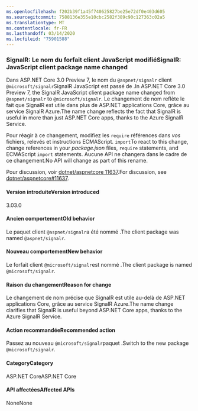 ```yaml
---
ms.openlocfilehash: f202b39f1a45f740625827be25e72df0e403d605
ms.sourcegitcommit: 7588136e355e10cbc2582f389c90c127363c02a5
ms.translationtype: MT
ms.contentlocale: fr-FR
ms.lasthandoff: 03/14/2020
ms.locfileid: "75901588"
---
```

### <a name="signalr-javascript-client-package-name-changed"></a><span data-ttu-id="d3fc5-101">SignalR: Le nom du forfait client JavaScript modifié</span><span class="sxs-lookup"><span data-stu-id="d3fc5-101">SignalR: JavaScript client package name changed</span></span>

<span data-ttu-id="d3fc5-102">Dans ASP.NET Core 3.0 Preview 7, le nom du `@aspnet/signalr` client `@microsoft/signalr`SignalR JavaScript est passé de .</span><span class="sxs-lookup"><span data-stu-id="d3fc5-102">In ASP.NET Core 3.0 Preview 7, the SignalR JavaScript client package name changed from `@aspnet/signalr` to `@microsoft/signalr`.</span></span> <span data-ttu-id="d3fc5-103">Le changement de nom reflète le fait que SignalR est utile dans plus de ASP.NET applications Core, grâce au service SignalR Azure.</span><span class="sxs-lookup"><span data-stu-id="d3fc5-103">The name change reflects the fact that SignalR is useful in more than just ASP.NET Core apps, thanks to the Azure SignalR Service.</span></span>

<span data-ttu-id="d3fc5-104">Pour réagir à ce changement, modifiez les `require` références dans *vos* fichiers, relevés et instructions ECMAScript. `import`</span><span class="sxs-lookup"><span data-stu-id="d3fc5-104">To react to this change, change references in your *package.json* files, `require` statements, and ECMAScript `import` statements.</span></span> <span data-ttu-id="d3fc5-105">Aucune API ne changera dans le cadre de ce changement.</span><span class="sxs-lookup"><span data-stu-id="d3fc5-105">No API will change as part of this rename.</span></span>

<span data-ttu-id="d3fc5-106">Pour discussion, voir [dotnet/aspnetcore 11637](https://github.com/dotnet/aspnetcore/issues/11637).</span><span class="sxs-lookup"><span data-stu-id="d3fc5-106">For discussion, see [dotnet/aspnetcore#11637](https://github.com/dotnet/aspnetcore/issues/11637).</span></span>

#### <a name="version-introduced"></a><span data-ttu-id="d3fc5-107">Version introduite</span><span class="sxs-lookup"><span data-stu-id="d3fc5-107">Version introduced</span></span>

<span data-ttu-id="d3fc5-108">3.0</span><span class="sxs-lookup"><span data-stu-id="d3fc5-108">3.0</span></span>

#### <a name="old-behavior"></a><span data-ttu-id="d3fc5-109">Ancien comportement</span><span class="sxs-lookup"><span data-stu-id="d3fc5-109">Old behavior</span></span>

<span data-ttu-id="d3fc5-110">Le paquet client `@aspnet/signalr`a été nommé .</span><span class="sxs-lookup"><span data-stu-id="d3fc5-110">The client package was named `@aspnet/signalr`.</span></span>

#### <a name="new-behavior"></a><span data-ttu-id="d3fc5-111">Nouveau comportement</span><span class="sxs-lookup"><span data-stu-id="d3fc5-111">New behavior</span></span>

<span data-ttu-id="d3fc5-112">Le forfait client `@microsoft/signalr`est nommé .</span><span class="sxs-lookup"><span data-stu-id="d3fc5-112">The client package is named `@microsoft/signalr`.</span></span>

#### <a name="reason-for-change"></a><span data-ttu-id="d3fc5-113">Raison du changement</span><span class="sxs-lookup"><span data-stu-id="d3fc5-113">Reason for change</span></span>

<span data-ttu-id="d3fc5-114">Le changement de nom précise que SignalR est utile au-delà de ASP.NET applications Core, grâce au service SignalR Azure.</span><span class="sxs-lookup"><span data-stu-id="d3fc5-114">The name change clarifies that SignalR is useful beyond ASP.NET Core apps, thanks to the Azure SignalR Service.</span></span>

#### <a name="recommended-action"></a><span data-ttu-id="d3fc5-115">Action recommandée</span><span class="sxs-lookup"><span data-stu-id="d3fc5-115">Recommended action</span></span>

<span data-ttu-id="d3fc5-116">Passez au nouveau `@microsoft/signalr`paquet .</span><span class="sxs-lookup"><span data-stu-id="d3fc5-116">Switch to the new package `@microsoft/signalr`.</span></span>

#### <a name="category"></a><span data-ttu-id="d3fc5-117">Category</span><span class="sxs-lookup"><span data-stu-id="d3fc5-117">Category</span></span>

<span data-ttu-id="d3fc5-118">ASP.NET Core</span><span class="sxs-lookup"><span data-stu-id="d3fc5-118">ASP.NET Core</span></span>

#### <a name="affected-apis"></a><span data-ttu-id="d3fc5-119">API affectées</span><span class="sxs-lookup"><span data-stu-id="d3fc5-119">Affected APIs</span></span>

<span data-ttu-id="d3fc5-120">None</span><span class="sxs-lookup"><span data-stu-id="d3fc5-120">None</span></span>

<!-- 

#### Affected APIs

Not detectable via API analysis

-->
